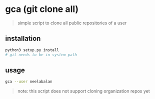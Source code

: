 # gca (git clone all)

> simple script to clone all public repositories of a user



## installation

```bash
python3 setup.py install
# git needs to be in system path
```



## usage

```bash
gca --user neelabalan
```

> note: this script does not support cloning organization repos yet